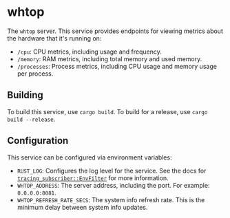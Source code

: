 # whtop

The `whtop` server. This service provides endpoints for viewing metrics about the hardware that it's running on:

- `/cpu`: CPU metrics, including usage and frequency.
- `/memory`: RAM metrics, including total memory and used memory.
- `/processes`: Process metrics, including CPU usage and memory usage per process.

## Building

To build this service, use `cargo build`. To build for a release, use `cargo build --release`.

## Configuration

This service can be configured via environment variables:

- `RUST_LOG`: Configures the log level for the service. See the docs for [`tracing_subscriber::EnvFilter`](https://docs.rs/tracing-subscriber/latest/tracing_subscriber/filter/struct.EnvFilter.html#directives) for more information.
- `WHTOP_ADDRESS`: The server address, including the port. For example: `0.0.0.0:8081`.
- `WHTOP_REFRESH_RATE_SECS`: The system info refresh rate. This is the minimum delay between system info updates.
